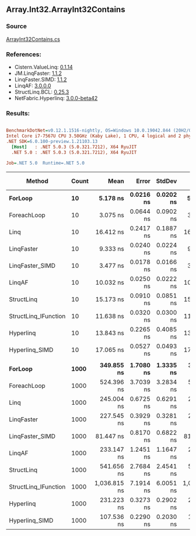 ﻿## Array.Int32.ArrayInt32Contains

### Source
[ArrayInt32Contains.cs](../LinqBenchmarks/Array/Int32/ArrayInt32Contains.cs)

### References:
- Cistern.ValueLinq: [0.1.14](https://www.nuget.org/packages/Cistern.ValueLinq/0.1.14)
- JM.LinqFaster: [1.1.2](https://www.nuget.org/packages/JM.LinqFaster/1.1.2)
- LinqFaster.SIMD: [1.1.2](https://www.nuget.org/packages/LinqFaster.SIMD/1.0.3)
- LinqAF: [3.0.0.0](https://www.nuget.org/packages/LinqAF/3.0.0.0)
- StructLinq.BCL: [0.25.3](https://www.nuget.org/packages/StructLinq.BCL/0.25.3)
- NetFabric.Hyperlinq: [3.0.0-beta42](https://www.nuget.org/packages/NetFabric.Hyperlinq/3.0.0-beta42)

### Results:
``` ini

BenchmarkDotNet=v0.12.1.1516-nightly, OS=Windows 10.0.19042.844 (20H2/October2020Update)
Intel Core i7-7567U CPU 3.50GHz (Kaby Lake), 1 CPU, 4 logical and 2 physical cores
.NET SDK=6.0.100-preview.1.21103.13
  [Host]   : .NET 5.0.3 (5.0.321.7212), X64 RyuJIT
  .NET 5.0 : .NET 5.0.3 (5.0.321.7212), X64 RyuJIT

Job=.NET 5.0  Runtime=.NET 5.0  

```
|               Method | Count |         Mean |     Error |    StdDev |       Median | Ratio | RatioSD |  Gen 0 | Gen 1 | Gen 2 | Allocated |
|--------------------- |------ |-------------:|----------:|----------:|-------------:|------:|--------:|-------:|------:|------:|----------:|
|              **ForLoop** |    **10** |     **5.178 ns** | **0.0216 ns** | **0.0202 ns** |     **5.175 ns** |  **1.00** |    **0.00** |      **-** |     **-** |     **-** |         **-** |
|          ForeachLoop |    10 |     3.075 ns | 0.0644 ns | 0.0902 ns |     3.059 ns |  0.60 |    0.02 |      - |     - |     - |         - |
|                 Linq |    10 |    16.412 ns | 0.2417 ns | 0.1887 ns |    16.353 ns |  3.17 |    0.04 |      - |     - |     - |         - |
|           LinqFaster |    10 |     9.333 ns | 0.0240 ns | 0.0224 ns |     9.332 ns |  1.80 |    0.01 |      - |     - |     - |         - |
|      LinqFaster_SIMD |    10 |     3.477 ns | 0.0178 ns | 0.0166 ns |     3.471 ns |  0.67 |    0.00 |      - |     - |     - |         - |
|               LinqAF |    10 |    10.032 ns | 0.0250 ns | 0.0222 ns |    10.031 ns |  1.94 |    0.01 |      - |     - |     - |         - |
|           StructLinq |    10 |    15.173 ns | 0.0910 ns | 0.0851 ns |    15.167 ns |  2.93 |    0.02 | 0.0153 |     - |     - |      32 B |
| StructLinq_IFunction |    10 |    11.638 ns | 0.0320 ns | 0.0300 ns |    11.624 ns |  2.25 |    0.01 |      - |     - |     - |         - |
|            Hyperlinq |    10 |    13.843 ns | 0.2265 ns | 0.4085 ns |    13.639 ns |  2.71 |    0.10 |      - |     - |     - |         - |
|       Hyperlinq_SIMD |    10 |    17.065 ns | 0.0527 ns | 0.0493 ns |    17.068 ns |  3.30 |    0.01 |      - |     - |     - |         - |
|                      |       |              |           |           |              |       |         |        |       |       |           |
|              **ForLoop** |  **1000** |   **349.855 ns** | **1.7080 ns** | **1.3335 ns** |   **349.666 ns** |  **1.00** |    **0.00** |      **-** |     **-** |     **-** |         **-** |
|          ForeachLoop |  1000 |   524.396 ns | 3.7039 ns | 3.2834 ns |   522.992 ns |  1.50 |    0.01 |      - |     - |     - |         - |
|                 Linq |  1000 |   245.004 ns | 0.6725 ns | 0.6291 ns |   245.463 ns |  0.70 |    0.00 |      - |     - |     - |         - |
|           LinqFaster |  1000 |   227.545 ns | 0.3929 ns | 0.3281 ns |   227.582 ns |  0.65 |    0.00 |      - |     - |     - |         - |
|      LinqFaster_SIMD |  1000 |    81.447 ns | 0.8170 ns | 0.6822 ns |    81.106 ns |  0.23 |    0.00 |      - |     - |     - |         - |
|               LinqAF |  1000 |   233.147 ns | 1.2451 ns | 1.1647 ns |   232.713 ns |  0.67 |    0.00 |      - |     - |     - |         - |
|           StructLinq |  1000 |   541.656 ns | 2.7684 ns | 2.4541 ns |   540.814 ns |  1.55 |    0.01 | 0.0153 |     - |     - |      32 B |
| StructLinq_IFunction |  1000 | 1,036.815 ns | 7.1914 ns | 6.0051 ns | 1,035.109 ns |  2.97 |    0.02 |      - |     - |     - |         - |
|            Hyperlinq |  1000 |   231.223 ns | 0.3273 ns | 0.2902 ns |   231.246 ns |  0.66 |    0.00 |      - |     - |     - |         - |
|       Hyperlinq_SIMD |  1000 |   107.536 ns | 0.2290 ns | 0.2030 ns |   107.477 ns |  0.31 |    0.00 |      - |     - |     - |         - |
